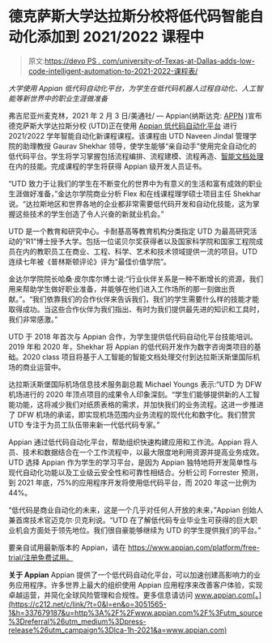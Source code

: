 # 德克萨斯大学达拉斯分校将低代码智能自动化添加到 2021/2022 课程中

> 原文:[https://devo PS . com/university-of-Texas-at-Dallas-adds-low-code-intelligent-automation-to-2021-2022-课程表/](https://devops.com/university-of-texas-at-dallas-adds-low-code-intelligent-automation-to-2021-2022-curriculum/)

*大学使用 Appian 低代码自动化平台，为学生在低代码机器人过程自动化、人工智能等新世界中的职业生涯做准备*

弗吉尼亚州麦克林，2021 年 2 月 3 日/美通社/ — Appian(纳斯达克: [APPN](https://www.prnewswire.com/news-releases/university-of-texas-at-dallas-adds-low-code-intelligent-automation-to-20212022-curriculum-301218429.html#financial-modal) )宣布德克萨斯大学达拉斯分校 (UTD)正在使用 [Appian 低代码自动化平台](https://c212.net/c/link/?t=0&l=en&o=3051565-1&h=1361523100&u=https%3A%2F%2Fwww.appian.com%2Fplatform%2F%3Futm_source%3Dreferral%26utm_medium%3Dpress-release%26utm_campaign%3Dlca-1h-2021&a=Appian+Low-code+Automation+Platform) 进行 2021/2022 学年智能自动化新课程课程。该课程由 UTD Naveen Jindal 管理学院的助理教授 Gaurav Shekhar 领导，使学生能够“亲自动手”使用完全自动化的低代码平台。学生将学习掌握包括流程编排、流程建模、流程再造、[智能文档处理](https://c212.net/c/link/?t=0&l=en&o=3051565-1&h=1404560452&u=https%3A%2F%2Fwww.appian.com%2Fplatform%2Fintelligent-document-processing%2F%3Futm_source%3Dreferral%26utm_medium%3Dpress-release%26utm_campaign%3Dlca-1h-2021&a=Intelligent+Document+Processing+(IDP)) 在内的技能。完成课程的学生将获得 Appian 级开发人员证书。

“UTD 致力于让我们的学生在不断变化的世界中为有意义的生活和富有成效的职业生涯做好准备，”金达尔学院商业分析 Flex 和在线课程理学硕士项目主任 Shekhar 说。“达拉斯地区和世界各地的企业都非常需要低代码开发和自动化技能，这为掌握这些技术的学生创造了令人兴奋的新就业机会。”

UTD 是一个教育和研究中心。卡耐基高等教育机构分类指定 UTD 为最高研究活动的“R1”博士授予大学。包括一位诺贝尔奖获得者以及国家科学院和国家工程院成员在内的教职员工在商业、工程、科学、艺术和技术领域提供一流的项目。UTD 连续七年被《普林斯顿评论》评为“最佳价值学院”。

金达尔学院院长哈桑·皮尔库尔博士说:“行业伙伴关系是一种不断增长的资源，我们用来帮助学生做好职业准备，并能够在他们进入工作场所的那一刻做出贡献。”。“我们依靠我们的合作伙伴来告诉我们，我们的学生需要什么样的技能才能取得成功。当这些合作伙伴为我们指出、有时为我们提供最先进的知识和工具时，我们非常感激。”

UTD 于 2018 年首次与 Appian 合作，为学生提供低代码自动化平台技能培训。2019 年和 2020 年，Shekhar 将 Appian 的低代码开发作为数字咨询类项目的基础。2020 class 项目将基于人工智能的智能文档处理交付到达拉斯沃斯堡国际机场的商业运营中。

达拉斯沃斯堡国际机场信息技术服务副总裁 Michael Youngs 表示:“UTD 为 DFW 机场进行的 2020 年顶点项目的成果令人印象深刻。“学生们能够提供新的人工智能功能，这将减少我们对纸质表格的需求，并加快我们的业务流程。这进一步推进了 DFW 机场的承诺，即实现机场范围内业务流程的现代化和数字化。我们赞赏 UTD 专注于为员工队伍带来新一代低代码专家。”

Appian 通过低代码自动化平台，帮助组织快速构建应用和工作流。Appian 将人员、技术和数据结合在一个工作流程中，以最大限度地利用资源并提高业务成效。UTD 选择 Appian 作为学生的学习平台，是因为 Appian 独特地将开发简单性与现代自动化功能以及工业级云安全性和可靠性相结合。分析公司 Forrester 预测，到 2021 年底，75%的应用程序开发将使用低代码平台，而 2020 年这一比例为 44%。

“低代码是商业自动化的未来，这是一个几乎对任何人开放的未来，”Appian 创始人兼首席技术官迈克尔·贝克利说。“UTD 在了解低代码专业毕业生可获得的巨大职业机会方面处于领先地位。我们很自豪能够继续为 UTD 的学生提供我们的平台。”

要亲自试用最新版本的 Appian，请在 https://www.appian.com/platform/free-trial/注册免费试用。

**关于 Appian** Appian 提供了一个低代码自动化平台，可以加速创建高影响力的业务应用程序。许多世界上最大的组织使用 Appian 应用程序来改善客户体验，实现卓越运营，并简化全球风险管理和合规性。更多信息请访问 www.appian.com[。](https://c212.net/c/link/?t=0&l=en&o=3051565-1&h=337679187&u=http%3A%2F%2Fwww.appian.com%2F%3Futm_source%3Dreferral%26utm_medium%3Dpress-release%26utm_campaign%3Dlca-1h-2021&a=www.appian.com)